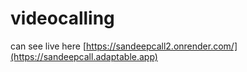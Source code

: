 ﻿# videocalling
can see live here [https://sandeepcall2.onrender.com/](https://sandeepcall.adaptable.app)
